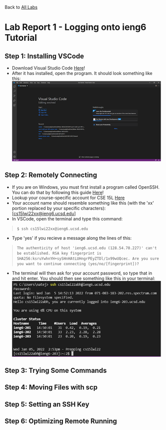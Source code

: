 Back to [All Labs](https://njmorales.github.io/cse15l-lab-reports/)
# Lab Report 1 - Logging onto ieng6 Tutorial

## Step 1: Installing VSCode
* Download Visual Studio Code [Here](https://code.visualstudio.com/)!
* After it has installed, open the program. It should look something like this:
![Image](vscodescreenshot.png)

## Step 2: Remotely Connecting
* If you are on Windows, you must first install a program called OpenSSH. You can do that by following this guide [Here](https://docs.microsoft.com/en-us/windows-server/administration/openssh/openssh_install_firstuse)!
* Lookup your course-specific account for CSE 15L [Here](https://sdacs.ucsd.edu/~icc/index.php)
* Your account name should resemble something like this (with the 'xx' portion replaced by your specific characters): [cs15lwi22xx@ieng6.ucsd.edu]
* In VSCode, open the terminal and type this command: 
>`$ ssh cs15lwi22xx@ieng6.ucsd.edu`
* Type 'yes' if you recieve a message along the lines of this: 

>`The authenticity of host 'ieng6.ucsd.edu (128.54.70.227)' can't be established.
RSA key fingerprint is SHA256:ksruYwhnYH+sySHnHAtLUHngrPEyZTDl/1x99wUQcec.
Are you sure you want to continue connecting (yes/no/[fingerprint])?`

* The terminal will then ask for your account password, so type that in and hit enter. You should then see something like this in your terminal:
![Image](sshlogin.png)

## Step 3: Trying Some Commands

## Step 4: Moving Files with scp

## Step 5: Setting an SSH Key

## Step 6: Optimizing Remote Running